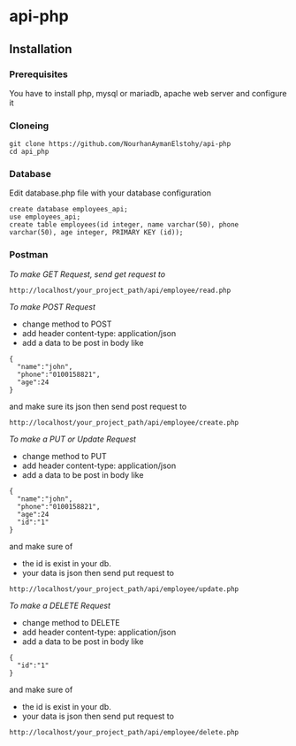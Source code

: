 # api-php

## Installation

### Prerequisites

You have to install php, mysql or mariadb, apache web server and configure it

### Cloneing

```
git clone https://github.com/NourhanAymanElstohy/api-php
cd api_php
```

### Database

Edit database.php file with your database configuration

```
create database employees_api;
use employees_api;
create table employees(id integer, name varchar(50), phone varchar(50), age integer, PRIMARY KEY (id));
```

### Postman

_To make GET Request, send get request to_

```
http://localhost/your_project_path/api/employee/read.php
```

_To make POST Request_

- change method to POST
- add header content-type: application/json
- add a data to be post in body like

```
{
  "name":"john",
  "phone":"0100158821",
  "age":24
}
```

and make sure its json then send post request to

```
http://localhost/your_project_path/api/employee/create.php
```

_To make a PUT or Update Request_

- change method to PUT
- add header content-type: application/json
- add a data to be post in body like

```
{
  "name":"john",
  "phone":"0100158821",
  "age":24
  "id":"1"
}
```

and make sure of

- the id is exist in your db.
- your data is json
  then send put request to

```
http://localhost/your_project_path/api/employee/update.php
```

_To make a DELETE Request_

- change method to DELETE
- add header content-type: application/json
- add a data to be post in body like

```
{
  "id":"1"
}
```

and make sure of

- the id is exist in your db.
- your data is json
  then send put request to

```
http://localhost/your_project_path/api/employee/delete.php
```
